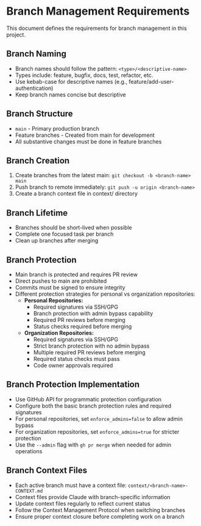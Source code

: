 # Branch Management Requirements

This document defines the requirements for branch management in this project.

## Branch Naming

- Branch names should follow the pattern: `<type>/<descriptive-name>`
- Types include: feature, bugfix, docs, test, refactor, etc.
- Use kebab-case for descriptive names (e.g., feature/add-user-authentication)
- Keep branch names concise but descriptive

## Branch Structure

- `main` - Primary production branch
- Feature branches - Created from main for development
- All substantive changes must be done in feature branches

## Branch Creation

1. Create branches from the latest main: `git checkout -b <branch-name> main`
2. Push branch to remote immediately: `git push -u origin <branch-name>`
3. Create a branch context file in context/ directory

## Branch Lifetime

- Branches should be short-lived when possible
- Complete one focused task per branch
- Clean up branches after merging

## Branch Protection

- Main branch is protected and requires PR review
- Direct pushes to main are prohibited
- Commits must be signed to ensure integrity
- Different protection strategies for personal vs organization repositories:
  - **Personal Repositories:**
    - Required signatures via SSH/GPG
    - Branch protection with admin bypass capability
    - Required PR reviews before merging
    - Status checks required before merging
  - **Organization Repositories:**
    - Required signatures via SSH/GPG
    - Strict branch protection with no admin bypass
    - Multiple required PR reviews before merging
    - Required status checks must pass
    - Code owner approvals required

## Branch Protection Implementation

- Use GitHub API for programmatic protection configuration
- Configure both the basic branch protection rules and required signatures
- For personal repositories, set `enforce_admins=false` to allow admin bypass
- For organization repositories, set `enforce_admins=true` for stricter protection
- Use the `--admin` flag with `gh pr merge` when needed for admin operations

## Branch Context Files

- Each active branch must have a context file: `context/<branch-name>-CONTEXT.md`
- Context files provide Claude with branch-specific information
- Update context files regularly to reflect current status
- Follow the Context Management Protocol when switching branches
- Ensure proper context closure before completing work on a branch
